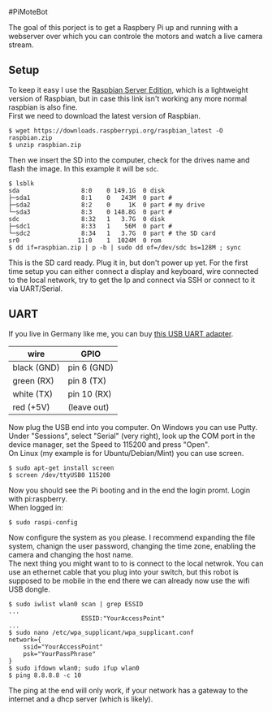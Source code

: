 #PiMoteBot

The goal of this porject is to get a Raspbery Pi up and running with a webserver over which you can controle the motors and watch a live camera stream.

## Setup

To keep it easy I use  the [Raspbian Server Edition](http://elinux.org/RPi_Distributions#Raspbian_Server_Edition), which is a lightweight version of Raspbian, but in case this link isn't working any more normal raspbian is also fine.</br>
First we need to download the latest version of Raspbian.
```
$ wget https://downloads.raspberrypi.org/raspbian_latest -O raspbian.zip
$ unzip raspbian.zip
```
Then we insert the SD into the computer, check for the drives name and flash the image. In this example it will be `sdc`.
```
$ lsblk
sda                 8:0    0 149.1G  0 disk 
├─sda1              8:1    0   243M  0 part # 
├─sda2              8:2    0     1K  0 part # my drive
└─sda3              8:3    0 148.8G  0 part #
sdc                 8:32   1   3.7G  0 disk  
├─sdc1              8:33   1    56M  0 part #
└─sdc2              8:34   1   3.7G  0 part # the SD card
sr0                11:0    1  1024M  0 rom 
$ dd if=raspbian.zip | p -b | sudo dd of=/dev/sdc bs=128M ; sync
```
This is the SD card ready. Plug it in, but don't power up yet. For the first time setup you can either connect a display and keyboard, wire connected to the local network, try to get the Ip and connect via SSH or connect to it via UART/Serial.

## UART

If you live in Germany like me, you can buy [this USB UART adapter](www.amazon.de/dp/B008AGDTA4/).

| wire        | GPIO        |
| ----------- | ----------- |
| black (GND) | pin 6 (GND) |
| green (RX)  | pin 8 (TX)  |
| white (TX)  | pin 10 (RX) |
| red (+5V)   | (leave out) |

Now plug the USB end into you computer. On Windows you can use Putty. Under "Sessions", select "Serial" (very right), look up the COM port in the device manager, set the Speed to 115200 and press "Open".</br>
On Linux (my example is for Ubuntu/Debian/Mint) you can use screen.
```
$ sudo apt-get install screen
$ screen /dev/ttyUSB0 115200
```
Now you should see the Pi booting and in the end the login promt. Login with pi:raspberry.</br>
When logged in:
```
$ sudo raspi-config
```
Now configure the system as you please. I recommend expanding the file system, chanign the user password, changing the time zone, enabling the camera and changing the host name.</br>
The next thing you might want to to is connect to the local netwrok. You can use an ethernet cable that you plug into your switch, but this robot is supposed to be mobile in the end there we can already now use the wifi USB dongle.
```
$ sudo iwlist wlan0 scan | grep ESSID
...
                    ESSID:"YourAccessPoint"
...
$ sudo nano /etc/wpa_supplicant/wpa_supplicant.conf
network={
    ssid="YourAccessPoint"
    psk="YourPassPhrase"
}
$ sudo ifdown wlan0; sudo ifup wlan0
$ ping 8.8.8.8 -c 10
```
The ping at the end will only work, if your network has a gateway to the internet and a dhcp server (which is likely).